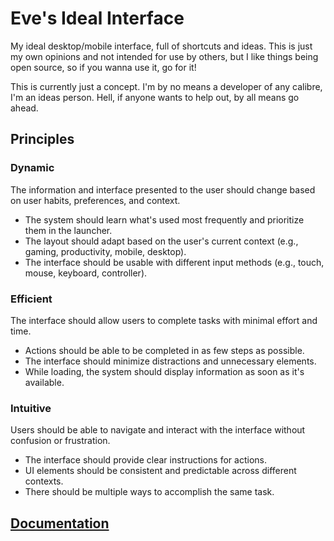 # Eve's Ideal Interface

My ideal desktop/mobile interface, full of shortcuts and ideas. This is just my own opinions and not intended for use by others, but I like things being open source, so if you wanna use it, go for it!

This is currently just a concept. I'm by no means a developer of any calibre, I'm an ideas person. Hell, if anyone wants to help out, by all means go ahead.

## Principles

### Dynamic

The information and interface presented to the user should change based on user habits, preferences, and context.

- The system should learn what's used most frequently and prioritize them in the launcher.
- The layout should adapt based on the user's current context (e.g., gaming, productivity, mobile, desktop).
- The interface should be usable with different input methods (e.g., touch, mouse, keyboard, controller).

### Efficient

The interface should allow users to complete tasks with minimal effort and time.

- Actions should be able to be completed in as few steps as possible.
- The interface should minimize distractions and unnecessary elements.
- While loading, the system should display information as soon as it's available.

### Intuitive

Users should be able to navigate and interact with the interface without confusion or frustration.

- The interface should provide clear instructions for actions.
- UI elements should be consistent and predictable across different contexts.
- There should be multiple ways to accomplish the same task.

## [Documentation](Docs/README.md)
